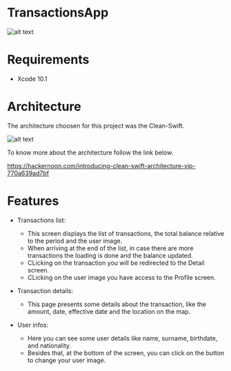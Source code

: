 # TransactionsApp

![alt text](https://i.pinimg.com/originals/81/b3/2b/81b32bef7486f3edd0ec1f67bc924b68.png)

# Requirements

- Xcode 10.1

# Architecture

The architecture choosen for this project was the Clean-Swift.

![alt text](https://cdn-images-1.medium.com/max/2000/1*QV4nxWPd_sbGhoWO-X7PfQ.png)

To know more about the architecture follow the link below.

https://hackernoon.com/introducing-clean-swift-architecture-vip-770a639ad7bf

# Features

* Transactions list:

    * This screen displays the list of transactions, the total balance relative to the period and the user image.
    * When arriving at the end of the list, in case there are more transactions the loading is done and the balance updated.
    * CLicking on the transaction you will be redirected to the Detail screen.
    * CLicking on the user image you have access to the Profile screen.
    
* Transaction details:

    * This page presents some details about the transaction, like the amount, date, effective date and the location on the map.
    
* User infos: 

    * Here you can see some user details like name, surname, birthdate, and nationality. 
    * Besides that, at the bottom of the screen, you can click on the button to change your user image.
